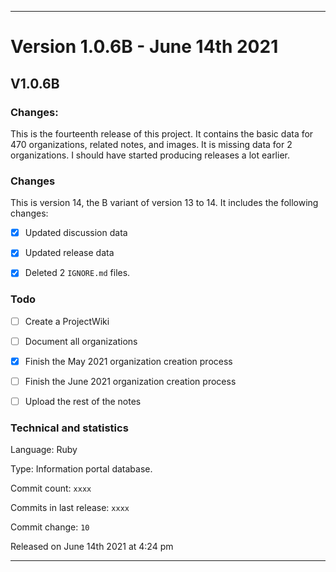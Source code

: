 ***

# Version 1.0.6B - June 14th 2021

## V1.0.6B

### Changes:

This is the fourteenth release of this project. It contains the basic data for 470 organizations, <!-- (fork count minus 2) !--> related notes, and images. It is missing data for 2 organizations. I should have started producing releases a lot earlier.

### Changes

This is version 14, the B variant of version 13 to 14. It includes the following changes:

- [x] Updated discussion data

- [x] Updated release data

- [x] Deleted 2 `IGNORE.md` files.

### Todo

- [ ] Create a ProjectWiki

- [ ] Document all organizations

- [x] Finish the May 2021 organization creation process

- [ ] Finish the June 2021 organization creation process

- [ ] Upload the rest of the notes

### Technical and statistics

Language: Ruby

Type: Information portal database.

Commit count: `xxxx`

Commits in last release: `xxxx`

Commit change: `10`

Released on June 14th 2021 at 4:24 pm

***
